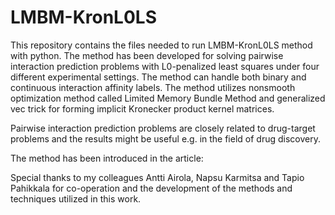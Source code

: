 # LMBM-KronL0LS

This repository contains the files needed to run LMBM-KronL0LS method with python. The method has been developed for solving pairwise interaction prediction problems with L0-penalized least squares under four different experimental settings. The method can handle both binary and continuous interaction affinity labels. The method utilizes nonsmooth optimization method called Limited Memory Bundle Method and generalized vec trick for forming implicit Kronecker product kernel matrices.

Pairwise interaction prediction problems are closely related to drug-target problems and the results might be useful e.g. in the field of drug discovery.

The method has been introduced in the article: 

Special thanks to my colleagues Antti Airola, Napsu Karmitsa and Tapio Pahikkala for co-operation and the development of the methods and techniques utilized in this work.
